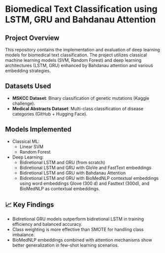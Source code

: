 # Biomedical Text Classification using LSTM, GRU and Bahdanau Attention

## Project Overview
This repository contains the implementation and evaluation of deep learning models for biomedical text classification. 
The project utilizes classical machine learning models (SVM, Random Forest) and deep learning architectures (LSTM, GRU) enhanced by Bahdanau attention and various embedding strategies.

## Datasets Used
- **MSKCC Dataset**: Binary classification of genetic mutations (Kaggle challenge).
- **Medical Abstracts Dataset**: Multi-class classification of disease categories (GitHub + Hugging Face).

## Models Implemented
- Classical ML:
  - Linear SVM
  - Random Forest
- Deep Learning:
  - Bidiretional LSTM and GRU (from scratch)
  - Bidiretional LSTM and GRU with GloVe and FastText embeddings
  - Bidiretional LSTM and GRU with Bahdanau Attention
  - Bidiretional LSTM and GRU with BioMedNLP contextual embeddings
    using word embeddings Glove (300 d) and Fasttext (300d), and BioMedNLP as contextual embeddings.
## 📈 Key Findings
- Bidiretional GRU models outperform bidiretional LSTM in training efficiency and balanced accuracy.
- Class weighting is more effective than SMOTE for handling class imbalance.
- BioMedNLP embeddings combined with attention mechanisms show better generalization in few-shot learning scenarios.
